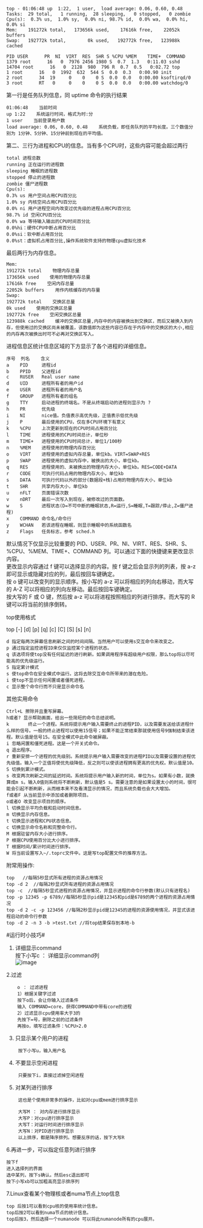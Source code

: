 
    top - 01:06:48 up  1:22,  1 user,  load average: 0.06, 0.60, 0.48
    Tasks:  29 total,   1 running,  28 sleeping,   0 stopped,   0 zombie
    Cpu(s):  0.3% us,  1.0% sy,  0.0% ni, 98.7% id,  0.0% wa,  0.0% hi,  0.0% si
    Mem:    191272k total,   173656k used,    17616k free,    22052k buffers
    Swap:   192772k total,        0k used,   192772k free,   123988k cached

    PID USER      PR  NI  VIRT  RES  SHR S %CPU %MEM    TIME+  COMMAND
    1379 root      16   0  7976 2456 1980 S  0.7  1.3   0:11.03 sshd
    14704 root      16   0  2128  980  796 R  0.7  0.5   0:02.72 top
    1 root      16   0  1992  632  544 S  0.0  0.3   0:00.90 init
    2 root      34  19     0    0    0 S  0.0  0.0   0:00.00 ksoftirqd/0
    3 root      RT   0     0    0    0 S  0.0  0.0   0:00.00 watchdog/0
    
 第一行是任务队列信息，同 uptime 命令的执行结果  
 
    01:06:48    当前时间
    up 1:22    系统运行时间，格式为时:分
    1 user    当前登录用户数
    load average: 0.06, 0.60, 0.48    系统负载，即任务队列的平均长度。三个数值分别为 1分钟、5分钟、15分钟前到现在的平均值。  
    
 第二、三行为进程和CPU的信息。当有多个CPU时，这些内容可能会超过两行  
  
    total 进程总数
    running 正在运行的进程数
    sleeping 睡眠的进程数
    stopped 停止的进程数
    zombie 僵尸进程数
    Cpu(s): 
    0.3% us 用户空间占用CPU百分比
    1.0% sy 内核空间占用CPU百分比
    0.0% ni 用户进程空间内改变过优先级的进程占用CPU百分比
    98.7% id 空闲CPU百分比
    0.0% wa 等待输入输出的CPU时间百分比
    0.0%hi：硬件CPU中断占用百分比
    0.0%si：软中断占用百分比
    0.0%st：虚拟机占用百分比,操作系统软件支持的物理cpu虚拟化技术  

最后两行为内存信息。  
  
    Mem:
    191272k total    物理内存总量
    173656k used    使用的物理内存总量
    17616k free    空闲内存总量
    22052k buffers    用作内核缓存的内存量
    Swap: 
    192772k total    交换区总量
    0k used    使用的交换区总量
    192772k free    空闲交换区总量
    123988k cached    缓冲的交换区总量,内存中的内容被换出到交换区，而后又被换入到内存，但使用过的交换区尚未被覆盖，该数值即为这些内容已存在于内存中的交换区的大小,相应的内存再次被换出时可不必再对交换区写入。
    
进程信息区统计信息区域的下方显示了各个进程的详细信息。  

    序号  列名    含义
    a    PID     进程id
    b    PPID    父进程id
    c    RUSER   Real user name
    d    UID     进程所有者的用户id
    e    USER    进程所有者的用户名
    f    GROUP   进程所有者的组名
    g    TTY     启动进程的终端名。不是从终端启动的进程则显示为 ?
    h    PR      优先级
    i    NI      nice值。负值表示高优先级，正值表示低优先级
    j    P       最后使用的CPU，仅在多CPU环境下有意义
    k    %CPU    上次更新到现在的CPU时间占用百分比
    l    TIME    进程使用的CPU时间总计，单位秒
    m    TIME+   进程使用的CPU时间总计，单位1/100秒
    n    %MEM    进程使用的物理内存百分比
    o    VIRT    进程使用的虚拟内存总量，单位kb。VIRT=SWAP+RES
    p    SWAP    进程使用的虚拟内存中，被换出的大小，单位kb。
    q    RES     进程使用的、未被换出的物理内存大小，单位kb。RES=CODE+DATA
    r    CODE    可执行代码占用的物理内存大小，单位kb
    s    DATA    可执行代码以外的部分(数据段+栈)占用的物理内存大小，单位kb
    t    SHR     共享内存大小，单位kb
    u    nFLT    页面错误次数
    v    nDRT    最后一次写入到现在，被修改过的页面数。
    w    S       进程状态(D=不可中断的睡眠状态,R=运行,S=睡眠,T=跟踪/停止,Z=僵尸进程)
    x    COMMAND 命令名/命令行
    y    WCHAN   若该进程在睡眠，则显示睡眠中的系统函数名
    z    Flags   任务标志，参考 sched.h

  
默认情况下仅显示比较重要的 PID、USER、PR、NI、VIRT、RES、SHR、S、%CPU、%MEM、TIME+、COMMAND 列。可以通过下面的快捷键来更改显示内容。   
更改显示内容通过 f 键可以选择显示的内容。按 f 键之后会显示列的列表，按 a-z 即可显示或隐藏对应的列，最后按回车键确定。  
按 o 键可以改变列的显示顺序。按小写的 a-z 可以将相应的列向右移动，而大写的 A-Z 可以将相应的列向左移动。最后按回车键确定。  
按大写的 F 或 O 键，然后按 a-z 可以将进程按照相应的列进行排序。而大写的 R 键可以将当前的排序倒转。  

top使用格式

top [-] [d] [p] [q] [c] [C] [S] [s]  [n]

    d 指定每两次屏幕信息刷新之间的时间间隔。当然用户可以使用s交互命令来改变之。 
    p 通过指定监控进程ID来仅仅监控某个进程的状态。 
    q 该选项将使top没有任何延迟的进行刷新。如果调用程序有超级用户权限，那么top将以尽可能高的优先级运行。 
    S 指定累计模式 
    s 使top命令在安全模式中运行。这将去除交互命令所带来的潜在危险。 
    i 使top不显示任何闲置或者僵死进程。 
    c 显示整个命令行而不只是显示命令名   
    
 其他实用命令  
 
    Ctrl+L 擦除并且重写屏幕。 
    h或者? 显示帮助画面，给出一些简短的命令总结说明。 
    k       终止一个进程。系统将提示用户输入需要终止的进程PID，以及需要发送给该进程什么样的信号。一般的终止进程可以使用15信号；如果不能正常结束那就使用信号9强制结束该进程。默认值是信号15。在安全模式中此命令被屏蔽。 
    i 忽略闲置和僵死进程。这是一个开关式命令。 
    q 退出程序。 
    r 重新安排一个进程的优先级别。系统提示用户输入需要改变的进程PID以及需要设置的进程优先级值。输入一个正值将使优先级降低，反之则可以使该进程拥有更高的优先权。默认值是10。 
    S 切换到累计模式。 
    s 改变两次刷新之间的延迟时间。系统将提示用户输入新的时间，单位为s。如果有小数，就换算成m s。输入0值则系统将不断刷新，默认值是5 s。需要注意的是如果设置太小的时间，很可能会引起不断刷新，从而根本来不及看清显示的情况，而且系统负载也会大大增加。 
    f或者F 从当前显示中添加或者删除项目。 
    o或者O 改变显示项目的顺序。 
    l 切换显示平均负载和启动时间信息。 
    m 切换显示内存信息。 
    t 切换显示进程和CPU状态信息。 
    c 切换显示命令名称和完整命令行。 
    M 根据驻留内存大小进行排序。 
    P 根据CPU使用百分比大小进行排序。 
    T 根据时间/累计时间进行排序。 
    W 将当前设置写入~/.toprc文件中。这是写top配置文件的推荐方法。  
    
附常用操作:

    top   //每隔5秒显式所有进程的资源占用情况
    top -d 2  //每隔2秒显式所有进程的资源占用情况
    top -c  //每隔5秒显式进程的资源占用情况，并显示进程的命令行参数(默认只有进程名)
    top -p 12345 -p 6789//每隔5秒显示pid是12345和pid是6789的两个进程的资源占用情况
    top -d 2 -c -p 123456 //每隔2秒显示pid是12345的进程的资源使用情况，并显式该进程启动的命令行参数
    top -d 2 -n 3 -b >test.txt //将top结果保存到本地-b



#运行时小技巧#  
1. 详细显示command  
按下小写c ： 详细显示command列  
![image](https://user-images.githubusercontent.com/20179983/130419525-9a7e9663-aafc-44c1-a173-6483ccb62ab7.png)

2.过滤  
     
        o ： 过滤进程
        1）根据关键字过滤  
        按下o后，会让你输入过滤条件  
        输入 COMMAND=core，获得COMMAND中带有core的进程  
        2）过滤显示cpu使用率大于3的  
        先按下=号，删除之前的过滤条件  
        再按o，填写过滤条件：%CPU>2.0  

3. 只显示某个用户的进程  

        按下小写u，输入用户名  

4. 不要显示空闲进程  
        
        只要按下i，直接过滤掉空闲进程  
5. 对某列进行排序  
        
        这也是个使用非常多的操作，比如对cpu或mem进行排序显示

        大写M ： 对内存进行排序显示
        大写P：对cpu进行排序显示
        大写T：对运行时间进行排序显示
        大写N：对PID进行排序显示
        以上排序，都是降序排列。想要反序的话，按下大写R
        
6.再进一步，可以指定任意列进行排序

    按下f
    进入选择列的界面
    选中某列，按下s确认。然后esc退出即可
    按下小写xb可以加粗高亮显示排序列


7.Linux查看某个物理核或者numa节点上top信息

    top 后按1可以看到cpu核的使用率统计信息。
    top后按2可以看到numa节点的统计信息。
    top后按3，然后选择一个numanode 可以将此numanode所有的cpu展开。
